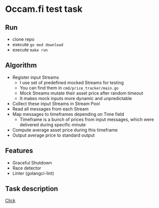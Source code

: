 # Occam.fi test task

## Run
- clone repo
- execute `go mod download`
- execute `make run`

## Algorithm
- Register input Streams 
  - I use set of predefined mocked Streams for testing
  - You can find them in `cmd/price_tracker/main.go`
  - Mock Streams mutate their asset price after random timeout
  - It makes mock inputs more dynamic and unpredictable
- Collect these input Streams in Stream Pool
- Read all messages from each Stream
- Map messages to timeframes depending on Time field
  - Timeframe is a bunch of prices from input messages, which were delivered during specific minute
- Compute average asset price during this timeframe
- Output average price to standard output

## Features
- Graceful Shutdown
- Race detector
- Linter (golangci-lint)

## Task description
[Click](task.md)
